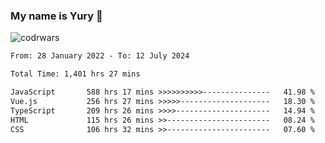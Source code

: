 ### My name is Yury 👋 
![codrwars](https://www.codewars.com/users/litury/badges/micro) 


<!--START_SECTION:waka-->

```txt
From: 28 January 2022 - To: 12 July 2024

Total Time: 1,401 hrs 27 mins

JavaScript       588 hrs 17 mins >>>>>>>>>>---------------   41.98 %
Vue.js           256 hrs 27 mins >>>>>--------------------   18.30 %
TypeScript       209 hrs 26 mins >>>>---------------------   14.94 %
HTML             115 hrs 26 mins >>-----------------------   08.24 %
CSS              106 hrs 32 mins >>-----------------------   07.60 %
```

<!--END_SECTION:waka-->


